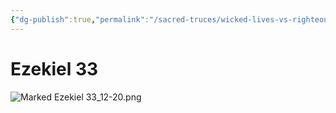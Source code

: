 ```yaml
---
{"dg-publish":true,"permalink":"/sacred-truces/wicked-lives-vs-righteous-dies/","tags":["#Ezekiel33","#Righteousness","#Wickedness","#Sins","SacredTruces"]}
---
```



# Ezekiel 33

![Marked Ezekiel 33_12-20.png](/img/user/Assets/attachments/Marked%20Ezekiel%2033_12-20.png)